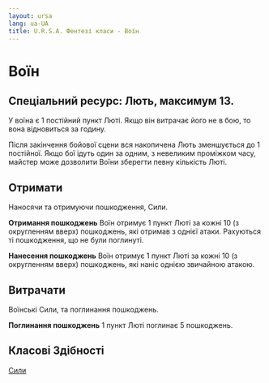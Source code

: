 ```yaml
---
layout: ursa
lang: ua-UA
title: U.R.S.A. Фентезі класи - Воїн
---
```


<div id="nav-placeholder"></div>
<script>
$(function(){
  $("#nav-placeholder").load("/ursa_doc/navbar.html");
});
</script>

# **Воїн**

## **Спеціальний ресурс: Лють, максимум 13.**

У воїна є 1 постійний пункт Люті. Якщо він витрачає його не в бою, то
вона відновиться за годину.

Після закінчення бойової сцени вся накопичена Лють зменшується до 1
постійної. Якщо бої ідуть один за одним, з невеликим проміжком часу,
майстер може дозволити Воїни зберегти певну кількість Люті.

## **Отримати**

Наносячи та отримуючи пошкодження, Сили.

**Отримання пошкоджень** Воїн отримує 1 пункт Люті за кожні 10 (з
округленням вверх) пошкоджень, які отримав з однієї атаки. Рахуються ті
пошкодження, що не були поглинуті.

**Нанесення пошкоджень** Воїн отримує 1 пункт Люті за кожні 10 (з
округленням вверх) пошкоджень, які наніс однією звичайною атакою.

## **Витрачати**

Воїнські Сили, та поглинання пошкоджень.

**Поглинання пошкоджень** 1 пункт Люті поглинає 5 пошкоджень.

## **Класові Здібності**

[Сили](/ursa_doc/fantasy/common/powers.html)
